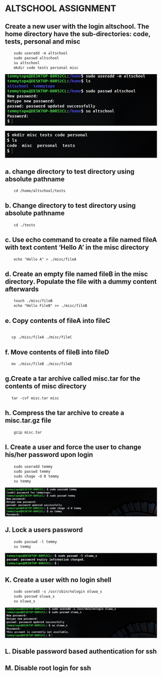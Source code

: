 # ALTSCHOOL ASSIGNMENT

## Create a new user with the login altschool. The home directory have the sub-directories: code, tests, personal and misc

```text
    sudo useradd -m altschool
    sudo passwd altschool
    su altschool
    mkdir code tests personal misc
```

![My Image](./alt/a3.png)

![My Image](./alt/a4.png)

## a. change directory to test directory using absolute pathname

```text
    cd /home/altschool/tests
```

## b. Change directory to test directory using absolute pathname

```text
    cd ./tests
```

## c. Use echo command to create a file named fileA with text content ‘Hello A’ in the misc directory

```shell
    echo "Hello A" > ./misc/fileA
```

## d. Create an empty file named fileB in the misc directory. Populate the file with a dummy content afterwards

```shell
    touch ./misc/fileB
    echo "Hello FileB" >> ./misc/fileB
```

## e. Copy contents of fileA into fileC

```shell

   cp ./misc/fileA ./misc/fileC 
```

## f. Move contents of fileB into fileD

```shell
   mv ./misc/fileB ./misc/fileD
```

## g.Create a tar archive called misc.tar for the contents of misc directory

```shell
   tar -cvf misc.tar misc 
```

## h. Compress the tar archive to create a misc.tar.gz file

```shell
    gzip misc.tar
```

## I. Create a user and force the user to change his/her password upon login

```shell
    sudo useradd temmy
    sudo passwd temmy
    sudo chage -d 0 temmy
    su temmy
```

![My Image](./alt/a13.png)

## J. Lock a users password

```shell
    sudo passwd -l temmy
    su temmy
```

![My Image](./alt/a16.png)

## K. Create a user with no login shell

```shell
    sudo useradd -s /usr/sbin/nologin oluwa_s
    sudo passwd oluwa_s
    su oluwa_s
```

![My Image](./alt/a15.png)

## L. Disable password based authentication for ssh

## M. Disable root login for ssh
